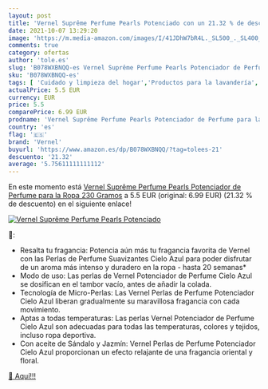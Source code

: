 ```yaml
---
layout: post
title: 'Vernel Suprême Perfume Pearls Potenciado con un 21.32 % de descuento'
date: 2021-10-07 13:29:20
image: 'https://m.media-amazon.com/images/I/41JDhW7bR4L._SL500_._SL400_.jpg'
comments: true
category: ofertas
author: 'tole.es'
slug: 'B078WXBNQQ-es Vernel Suprême Perfume Pearls Potenciador de Perfume para...'
sku: 'B078WXBNQQ-es'
tags: [ 'Cuidado y limpieza del hogar','Productos para la lavandería','Salud y cuidado personal','vernel', ]
actualPrice: 5.5 EUR
currency: EUR
price: 5.5
comparePrice: 6.99 EUR
prodname: 'Vernel Suprême Perfume Pearls Potenciador de Perfume para la Ropa  230 Gramos'
country: 'es'
flag: '🇪🇸'
brand: 'Vernel'
buyurl: 'https://www.amazon.es/dp/B078WXBNQQ/?tag=tolees-21'
descuento: '21.32'
average: '5.75611111111112'
---
```


En este momento está [Vernel Suprême Perfume Pearls Potenciador de Perfume para la Ropa  230 Gramos](https://www.amazon.es/dp/B078WXBNQQ/?tag=tolees-21) a 5.5 EUR (original: 6.99 EUR) (21.32 %  de descuento) en el siguiente enlace!

[![Vernel Suprême Perfume Pearls Potenciado](https://m.media-amazon.com/images/I/41JDhW7bR4L._SL500_._SL400_.jpg)](https://www.amazon.es/dp/B078WXBNQQ/?tag=tolees-21)

🔎:

- Resalta tu fragancia: Potencia aún más tu fragancia favorita de Vernel con las Perlas de Perfume Suavizantes Cielo Azul para poder disfrutar de un aroma más intenso y duradero en la ropa - hasta 20 semanas*
- Modo de uso: Las perlas de Vernel Potenciador de Perfume Cielo Azul se dosifican en el tambor vacío, antes de añadir la colada.
- Tecnología de Micro-Perlas: Las Vernel Perlas de Perfume Potenciador Cielo Azul liberan gradualmente su maravillosa fragancia con cada movimiento.
- Aptas a todas temperaturas: Las perlas Vernel Potenciador de Perfume Cielo Azul son adecuadas para todas las temperaturas, colores y tejidos, incluso ropa deportiva.
- Con aceite de Sándalo y Jazmín: Vernel Perlas de Perfume Potenciador Cielo Azul proporcionan un efecto relajante de una fragancia oriental y floral.

[🛒 Aquí!!!](https://www.amazon.es/dp/B078WXBNQQ/?tag=tolees-21)

